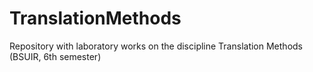 # TranslationMethods
Repository with laboratory works on the discipline Translation Methods (BSUIR, 6th semester)
